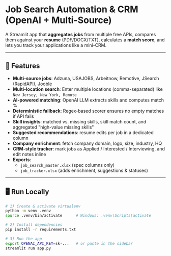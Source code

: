 # Job Search Automation & CRM (OpenAI + Multi-Source)

A Streamlit app that **aggregates jobs** from multiple free APIs, compares them against your **resume** (PDF/DOCX/TXT), calculates a **match score**, and lets you track your applications like a mini-CRM.

---

## 🚀 Features
- **Multi-source jobs**: Adzuna, USAJOBS, Arbeitnow, Remotive, JSearch (RapidAPI), Jooble  
- **Multi-location search**: Enter multiple locations (comma-separated) like `New Jersey, New York, Remote`  
- **AI-powered matching**: OpenAI LLM extracts skills and computes match %  
- **Deterministic fallback**: Regex-based scorer ensures no empty matches if API fails  
- **Skill insights**: matched vs. missing skills, skill match count, and aggregated "high-value missing skills"  
- **Suggested recommendations**: resume edits per job in a dedicated column  
- **Company enrichment**: fetch company domain, logo, size, industry, HQ  
- **CRM-style tracker**: mark jobs as Applied / Interested / Interviewing, and edit notes inline  
- **Exports**:
  - `job_search_master.xlsx` (spec columns only)
  - `job_tracker.xlsx` (adds enrichment, suggestions & statuses)

---

## 🖥️ Run Locally
```bash
# 1) Create & activate virtualenv
python -m venv .venv
source .venv/bin/activate      # Windows: .venv\Scripts\activate

# 2) Install dependencies
pip install -r requirements.txt

# 3) Run the app
export OPENAI_API_KEY=sk-...   # or paste in the sidebar
streamlit run app.py
